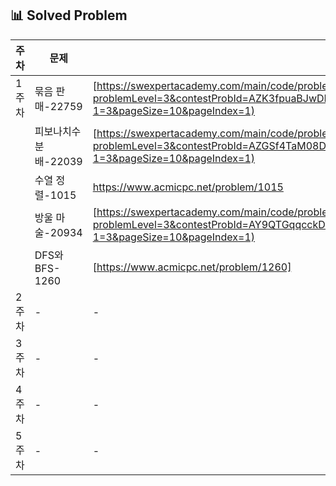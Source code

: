 ## 📊 Solved Problem

| 주차  | 문제                          | 문제 링크 |
|------|-----------------------------|-----------|
| 1주차 | 묶음 판매-22759               | [https://swexpertacademy.com/main/code/problem/22759](https://swexpertacademy.com/main/code/problem/problemDetail.do?problemLevel=3&contestProbId=AZK3fpuaBJwDFAXk&categoryId=AZK3fpuaBJwDFAXk&categoryType=CODE&problemTitle=&orderBy=FIRST_REG_DATETIME&selectCodeLang=ALL&select-1=3&pageSize=10&pageIndex=1) |
|  | 피보나치수분배-22039               | [https://swexpertacademy.com/main/code/problem/22039](https://swexpertacademy.com/main/code/problem/problemDetail.do?problemLevel=3&contestProbId=AZGSf4TaM08DFAXd&categoryId=AZGSf4TaM08DFAXd&categoryType=CODE&problemTitle=&orderBy=FIRST_REG_DATETIME&selectCodeLang=ALL&select-1=3&pageSize=10&pageIndex=1)|
|  | 수열 정렬-1015                         | https://www.acmicpc.net/problem/1015 |
| | 방울 마술-20934                        | [https://swexpertacademy.com/main/code/problem/20934](https://swexpertacademy.com/main/code/problem/problemDetail.do?problemLevel=3&contestProbId=AY9QTGqqcckDFAVF&categoryId=AY9QTGqqcckDFAVF&categoryType=CODE&problemTitle=&orderBy=FIRST_REG_DATETIME&selectCodeLang=ALL&select-1=3&pageSize=10&pageIndex=1) |
|  | DFS와 BFS-1260                         | [https://www.acmicpc.net/problem/1260]|
| 2주차 | -                          | - |
| 3주차 | -                          | - |
| 4주차 | -                          | - |
| 5주차 | -                          | - |
